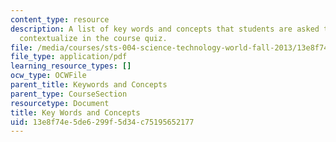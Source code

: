 ```yaml
---
content_type: resource
description: A list of key words and concepts that students are asked to define and
  contextualize in the course quiz.
file: /media/courses/sts-004-science-technology-world-fall-2013/13e8f74e5de6299f5d34c75195652177_MITSTS_004F13_keywords.pdf
file_type: application/pdf
learning_resource_types: []
ocw_type: OCWFile
parent_title: Keywords and Concepts
parent_type: CourseSection
resourcetype: Document
title: Key Words and Concepts
uid: 13e8f74e-5de6-299f-5d34-c75195652177
---
```

